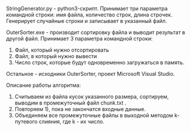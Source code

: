 StringGenerator.py - python3-скрипт. Принимает три параметра командной строки: имя файла, количество строк, длина строчек. Генерирует случайные строки и записывает в указанный файл.

OuterSorter.exe - производит сортировку файла и выводит результат в другой файл. Принимает 3 параметра командной строки:
1) Файл, который нужно отсортировать
2) Файл, в который нужно вывести
3) Число строк, которые будут одновременно загружаться в память. 

Остальное - исходники OuterSorter, проект Microsoft Visual Studio.


Описание работы алгоритма: 
1) Считываем из файла кусок указанного размера, сортируем, выводим в промежуточный файл chunk<N>.txt .
2) Повторяем 1), пока не закончатся входные данные.
3) Объединяем все промежуточные файлы в выходной методом k-путевого слияния, где k - их число.